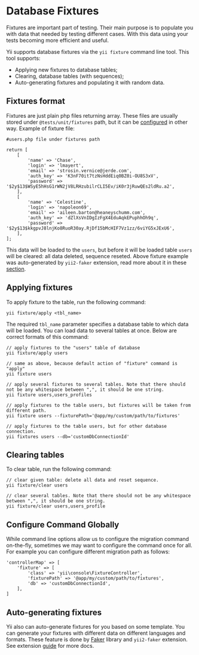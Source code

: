Database Fixtures
=================

Fixtures are important part of testing. Their main purpose is to populate you with data that needed by testing
different cases. With this data using your tests becoming more efficient and useful.

Yii supports database fixtures via the `yii fixture` command line tool. This tool supports:

* Applying new fixtures to database tables;
* Clearing, database tables (with sequences);
* Auto-generating fixtures and populating it with random data.

Fixtures format
---------------

Fixtures are just plain php files returning array. These files are usually stored under `@tests/unit/fixtures` path, but it
can be [configured](#configure-command-globally) in other way. Example of fixture file:

```
#users.php file under fixtures path

return [
	[
		'name' => 'Chase',
		'login' => 'lmayert',
		'email' => 'strosin.vernice@jerde.com',
		'auth_key' => 'K3nF70it7tzNsHddEiq0BZ0i-OU8S3xV',
		'password' => '$2y$13$WSyE5hHsG1rWN2jV8LRHzubilrCLI5Ev/iK0r3jRuwQEs2ldRu.a2',
	],
	[
		'name' => 'Celestine',
		'login' => 'napoleon69',
		'email' => 'aileen.barton@heaneyschumm.com',
		'auth_key' => 'dZlXsVnIDgIzFgX4EduAqkEPuphhOh9q',
		'password' => '$2y$13$kkgpvJ8lnjKo8RuoR30ay.RjDf15bMcHIF7Vz1zz/6viYG5xJExU6',
	],
];
```

This data will be loaded to the `users`, but before it will be loaded table `users` will be cleared: all data deleted, sequence reseted.
Above fixture example was auto-generated by `yii2-faker` extension, read more about it in these [section](#auto-generating-fixtures).

Applying fixtures
-----------------

To apply fixture to the table, run the following command:

```
yii fixture/apply <tbl_name>
```

The required `tbl_name` parameter specifies a database table to which data will be loaded. You can load data to several tables at once.
Below are correct formats of this command:

```
// apply fixtures to the "users" table of database
yii fixture/apply users

// same as above, because default action of "fixture" command is "apply"
yii fixture users

// apply several fixtures to several tables. Note that there should not be any whitespace between ",", it should be one string.
yii fixture users,users_profiles

// apply fixtures to the table users, but fixtures will be taken from different path.
yii fixture users --fixturePath='@app/my/custom/path/to/fixtures'

// apply fixtures to the table users, but for other database connection.
yii fixtures users --db='customDbConnectionId'
```

Clearing tables
---------------

To clear table, run the following command:

```
// clear given table: delete all data and reset sequence.
yii fixture/clear users

// clear several tables. Note that there should not be any whitespace between ",", it should be one string.
yii fixture/clear users,users_profile
```

Configure Command Globally
--------------------------
While command line options allow us to configure the migration command
on-the-fly, sometimes we may want to configure the command once for all. For example you can configure
different migration path as follows:

```
'controllerMap' => [
    'fixture' => [
        'class' => 'yii\console\FixtureController',
        'fixturePath' => '@app/my/custom/path/to/fixtures',
		'db' => 'customDbConnectionId',
    ],
]
```

Auto-generating fixtures
------------------------

Yii also can auto-generate fixtures for you based on some template. You can generate your fixtures with different data on different languages and formats.
These feature is done by [Faker](https://github.com/fzaninotto/Faker) library and `yii2-faker` extension.
See extension [guide](https://github.com/yiisoft/yii2/tree/master/extensions/yii/faker) for more docs.
